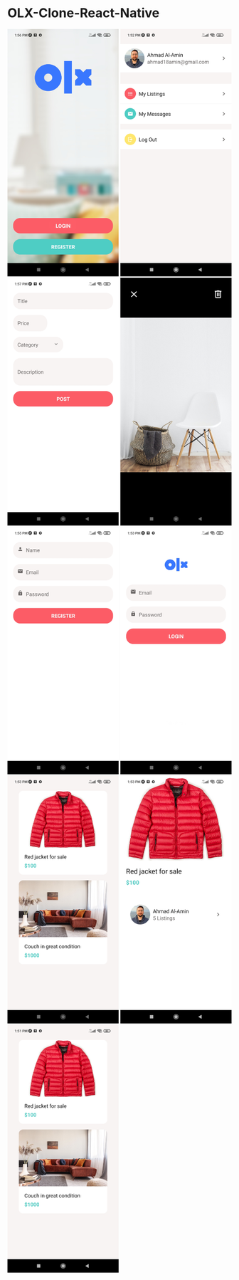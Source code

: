# OLX-Clone-React-Native
<img src="images/1.jpg" width=250 />
<img src="images/8.jpg" width=250 />
<img src="images/2.jpg" width=250 />
<img src="images/3.jpg" width=250 />
<img src="images/4.jpg" width=250 />
<img src="images/5.jpg" width=250 />
<img src="images/6.jpg" width=250 />
<img src="images/7.jpg" width=250 />
<img src="images/10.jpg" width=250 />
